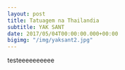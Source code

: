 ```yaml
---
layout: post
title: Tatuagem na Thailandia
subtitle: YAK SANT
date: 2017/05/04T00:00:00.000+00:00
bigimg: "/img/yaksant2.jpg"
---
```

testeeeeeeeeee